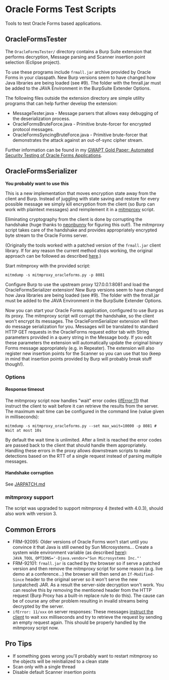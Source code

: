 Oracle Forms Test Scripts
=========================

Tools to test Oracle Forms based applications.

OracleFormsTester
-----------------

The `OracleFormsTester/` directory contains a Burp Suite extension that performs decryption, Message parsing and Scanner insertion point selection (Eclipse project).

To use these programs include `frmall.jar` archive provided by Oracle Forms  in your classpath. New Burp versions seem to have changed how Java libraries are being loaded (see #9). The folder with the fmrall.jar must be added to the JAVA Environment in the BurpSuite Extender Options. 

The following files outside the extension directory are simple utility programs that can help further develop the extension:

* MessageTester.java - Message parsers that allows easy debugging of the deserialization process.
* OracleFormsBruteForce.java - Primitive brute-forcer for encrypted protocol messages.
* OracleFormsSyncingBruteForce.java - Primitive brute-forcer that demonstrates the attack against an out-of-sync cipher stream. 

Further information can be found in my [GWAPT Gold Paper: Automated Security Testing of Oracle Forms Applications](https://www.sans.org/reading-room/whitepapers/testing/automated-security-testing-oracle-forms-applications-35970).

OracleFormsSerializer
---------------------

**You probably want to use this**

This is a new implementation that moves encryption state away from the client and Burp. Instead of juggling with state saving and restore for every possible message we simply kill encryption from the client (so Burp can work with plaintext messages) and reimplement it in a [mitmproxy](https://github.com/mitmproxy/mitmproxy) script.

Eliminating cryptography from the client is done by corrupting the handshake (huge thanks to [neonbunny](https://twitter.com/%40neonbunny9) for figuring this out!). The mitmproxy script takes care of the handshake and provides appropriately encrypted byte stream to the Oracle Forms server.

(Originally the tools worked with a patched version of the `frmall.jar` client library. If for any reason the current method stops working, the original approach can be followed as described [here](JARPATCH.md).)

Start mitmproxy with the provided script:
```
mitmdump -s mitmproxy_oracleforms.py -p 8081 
```

Configure Burp to use the upstream proxy 127.0.0.1:8081 and load the OracleFormsSerializer extension! New Burp versions seem to have changed how Java libraries are being loaded (see #9). The folder with the fmrall.jar must be added to the JAVA Environment in the BurpSuite Extender Options. 

Now you can start your Oracle Forms application, configured to use Burp as its proxy. The mitmproxy script will corrupt the handshake, so the client won't encrypt its messages. The OracleFormSerializer extension will then do message serialization for you. Messages will be translated to standard HTTP GET requests in the OracleForms request editor tab with String parameters provided in a query string in the Message body. If you edit these parameters the extension will automatically update the original binary Forms message appropriately (e.g. in Repeater). The extension will also register new insertion points for the Scanner so you can use that too (keep in mind that insertion points provided by Burp will probably break stuff though!).

### Options

#### Response timeout

The mitmproxy script now handles "wait" error codes ([ifError:11](https://community.oracle.com/docs/DOC-893120)) that instruct the client to wait before it can retrieve the results from the server. The maximum wait time can be configured in the command line (value given in milliseconds):

```
mitmdump -s mitmproxy_oracleforms.py --set max_wait=10000 -p 8081 # Wait at most 10s
```

By default the wait time is unlimited. After a limit is reached the error codes are passed back to the client that should handle them appropriately. Handling these errors in the proxy allows downstream scripts to make detections based on the RTT of a single request instead of parsing multiple messages.

#### Handshake corruption

See [JARPATCH.md](JARPATCH.md)

### mitmproxy support

The script was upgraded to support mitmproxy 4 (tested with 4.0.3), should also work with version 3.

Common Errors
-------------

* FRM-92095: Older versions of Oracle Forms won't start until you convince it that Java is still owned by Sun Microsystems... Create a system wide environment variable (as described [here](https://blogs.oracle.com/ptian/solution-for-error-frm-92095:-oracle-jnitiator-version-too-low)): `JAVA_TOOL_OPTIONS='-Djava.vendor="Sun Microsystems Inc."'`
* FRM-92101: `frmall.jar` is cached by the browser so if serve a patched version and then remove the mitmproxy script for some reason (e.g. live demo at a conference...) the browser will then send an `If-Modified-Since` header to the original server so it won't serve the new (unpatched) JAR. As a result the server-side decryption won't work. You can resolve this by removing the mentioned header from the HTTP request (Burp Proxy has a built-in replace rule to do this). The cause can be of course any other problem resulting in invalid streams being decrypted by the server. 
* `ifError: 11/xxx` on server responses: These messages [instruct the client](https://community.oracle.com/docs/DOC-893120) to wait xxx milliseconds and try to retrieve the request by sending an empty request again. This should be properly handled by the mitmproxy script now.

Pro Tips
--------

* If something goes wrong you'll probably want to restart mitmproxy so the objects will be reinitialized to a clean state
* Scan only with a single thread
* Disable default Scanner insertion points
